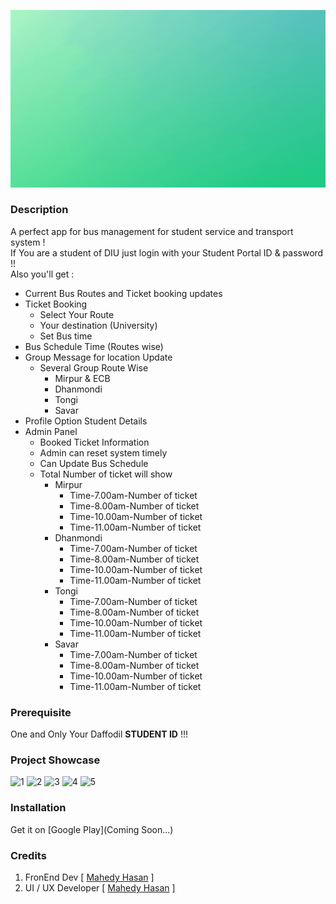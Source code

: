 ![Cover](https://github.com/mahedyhasanchayon/Final-Defence/blob/5af31483ebefbfcd286a9afdd3d8022082063a90/Defence-DIU/Defence-DIU/Green%20Gradient%20Application%20Showcase%20Presentation.gif)


### Description

A perfect app for bus management for student service and transport system !\
If You are a student of DIU just login with your Student Portal ID & password !!\
Also you'll get :

* Current Bus Routes and Ticket booking updates
* Ticket Booking
  * Select Your Route
  * Your destination (University)
  * Set Bus time 
* Bus Schedule Time (Routes wise)
* Group Message for location Update 
  * Several Group Route Wise
    * Mirpur & ECB
    * Dhanmondi
    * Tongi
    * Savar
* Profile Option Student Details
* Admin Panel
  * Booked Ticket Information
  * Admin can reset system timely
  * Can Update Bus Schedule
  * Total Number of ticket will show
    * Mirpur
      * Time-7.00am-Number of ticket
      * Time-8.00am-Number of ticket
      * Time-10.00am-Number of ticket
      * Time-11.00am-Number of ticket
    * Dhanmondi
      * Time-7.00am-Number of ticket
      * Time-8.00am-Number of ticket
      * Time-10.00am-Number of ticket
      * Time-11.00am-Number of ticket
    * Tongi
      * Time-7.00am-Number of ticket
      * Time-8.00am-Number of ticket
      * Time-10.00am-Number of ticket
      * Time-11.00am-Number of ticket
    * Savar
      * Time-7.00am-Number of ticket
      * Time-8.00am-Number of ticket
      * Time-10.00am-Number of ticket
      * Time-11.00am-Number of ticket
 
 
### Prerequisite

One and Only Your Daffodil **STUDENT ID** !!!

### Project Showcase

<img src="https://user-images.githubusercontent.com/9130583f7/197699270-189cdabd-566b-43fd-a800-a416ee6550f8.png" alt="1" style="width:196px;"/> <img src="https://user-images.githubuserfcontent.com/91305837/197699312-ca4b0d62-91d8-414c-89b7-bf19f097d271.png" alt="2" style="width:196px;"/> <img src="https://user-images.githubusercontent.com/913f05837/197701021-f0f8c2f6-4da7-44f2-82cb-98a77eeff0b2.png" alt="3" style="width:196px;"/> <img src="https://user-images.githubusercontent.com/9130f5837/197701557-f8757af3-59c3-4f70-a50a-794a323234c3.png" alt="4" style="width:196px;"/> <img src="https://user-images.githubusercontent.com/91305f837/197702503-cab8b802-ce1c-41b3-8071-5de5512dd439.png" alt="5" style="width:196px;"/>


### Installation

Get it on [Google Play](Coming Soon...)



### Credits

1. FronEnd Dev [ [Mahedy Hasan](https://github.com/mahedyhasanchayon) ]
2. UI / UX Developer [ [Mahedy Hasan](https://github.com/mahedyhasanchayon) ]
